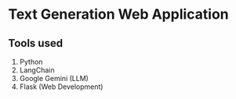 # Text Generation Web Application

## Tools used
1. Python
2. LangChain
3. Google Gemini (LLM)
4. Flask (Web Development)
